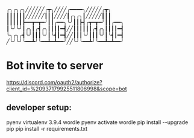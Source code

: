 
 ╭╮╭╮╭╮╱╱╱╱╱╱╭┳╮╱╱╱╱╭━━━━╮╱╱╱╱╱╭┳╮
 ┃┃┃┃┃┃╱╱╱╱╱╱┃┃┃╱╱╱╱┃╭╮╭╮┃╱╱╱╱╱┃┃┃
 ┃┃┃┃┃┣━━┳━┳━╯┃┃╭━━╮╰╯┃┃┣┫╭┳━┳━╯┃┃╭━━╮
 ┃╰╯╰╯┃╭╮┃╭┫╭╮┃┃┃┃━┫╱╱┃┃┃┃┃┃╭┫╭╮┃┃┃┃━┫
 ╰╮╭╮╭┫╰╯┃┃┃╰╯┃╰┫┃━┫╱╱┃┃┃╰╯┃┃┃╰╯┃╰┫┃━┫
 ╱╰╯╰╯╰━━┻╯╰━━┻━┻━━╯╱╱╰╯╰━━┻╯╰━━┻━┻━━╯

 # Bot invite to server
 https://discord.com/oauth2/authorize?client_id=%20937179925511806998&scope=bot

## developer setup:
<!-- install pyenv, virtualenv -->
pyenv virtualenv 3.9.4 wordle
pyenv activate wordle
pip install --upgrade pip
pip install -r requirements.txt